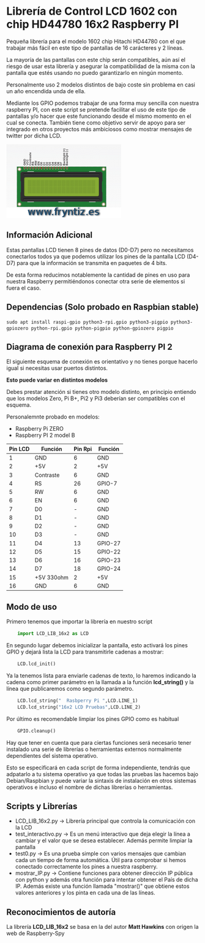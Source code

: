 # Librería de Control LCD 1602 con chip HD44780 16x2 Raspberry PI
Pequeña librería para el modelo 1602 chip Hitachi HD44780 con el que trabajar más fácil en este tipo de pantallas de 16 carácteres y 2 líneas.

La mayoría de las pantallas con este chip serán compatibles, aún así el riesgo de usar esta librería y asegurar la compatibilidad de la misma con la pantalla que estés usando no puedo garantizarlo en ningún momento.

Personalmente uso 2 modelos distintos de bajo coste sin problema en casi un año encendida unda de ella.

Mediante los GPIO podemos trabajar de una forma muy sencilla con nuestra raspberry PI, con este script se pretende facilitar el uso de este tipo de pantallas y/o hacer que este funcionando desde el mismo momento en el cual se conecta. También tiene como objetivo servir de apoyo para ser integrado en otros proyectos más ambiciosos como mostrar mensajes de twitter por dicha LCD.

![Imagen de LCD 1602 chip HD44780](./lcd.png "Imagen de LCD 1602 chip HD44780")


## Información Adicional
Estas pantallas LCD tienen 8 pines de datos (D0-D7) pero no necesitamos conectarlos todos ya que podemos utilizar los pines de la pantalla LCD (D4-D7) para que la información se transmita en paquetes de 4 bits.

De esta forma reducimos notablemente la cantidad de pines en uso para nuestra Raspberry permitiéndonos conectar otra serie de elementos si fuera el caso.


## Dependencias (Solo probado en Raspbian stable)
```Raspbian
sudo apt install raspi-gpio python3-rpi.gpio python3-pigpio python3-gpiozero python-rpi.gpio python-pigpio python-gpiozero pigpio
```

## Diagrama de conexión para Raspberry PI 2
El siguiente esquema de conexión es orientativo y no tienes porque hacerlo igual si necesitas usar puertos distintos.

**Esto puede variar en distintos modelos**

Debes prestar atención si tienes otro modelo distinto, en principio entiendo que los modelos Zero, Pi B+, Pi2 y Pi3 deberían ser compatibles con el esquema.

Personalemnte probado en modelos:
* Raspberry Pi ZERO
* Raspberry PI 2 model B

| Pin LCD |  Función | Pin Rpi |   Función   |
|---------|----------|---------|-------------|
|    1    |    GND   |    6    |     GND     |
|    2    |    +5V   |    2    |     +5V     |
|    3    | Contraste|    6    |     GND     |
|    4    |    RS    |    26   |    GPIO-7   |
|    5    |    RW    |    6    |     GND     |
|    6    |    EN    |    6    |     GND     |
|    7    |    D0    |    -    |     GND     |
|    8    |    D1    |    -    |     GND     |
|    9    |    D2    |    -    |     GND     |
|    10   |    D3    |    -    |     GND     |
|    11   |    D4    |    13   |   GPIO-27   |
|    12   |    D5    |    15   |   GPIO-22   |
|    13   |    D6    |    16   |   GPIO-23   |
|    14   |    D7    |    18   |   GPIO-24   |
|    15   |+5V 330ohm|    2    |     +5V     |
|    16   |    GND   |    6    |     GND     |


## Modo de uso
Primero tenemos que importar la librería en nuestro script
```python
    import LCD_LIB_16x2 as LCD
```

En segundo lugar debemos inicializar la pantalla, esto activará los pines GPIO y dejará lista la LCD para transmitirle cadenas a mostrar:
```python
    LCD.lcd_init()
```

Ya la tenemos lista para enviarle cadenas de texto, lo haremos indicando la cadena como primer parámetro en la llamada a la función **lcd_string()** y la línea que publicaremos como segundo parámetro.
```python
    LCD.lcd_string("  Rasbperry Pi ",LCD.LINE_1)
    LCD.lcd_string("16x2 LCD Pruebas",LCD.LINE_2)
```

Por último es recomendable limpiar los pines GPIO como es habitual
```python
    GPIO.cleanup()
```

Hay que tener en cuenta que para ciertas funciones será necesario tener instalado una serie de librerías o herramientas externos normalmente dependientes del sistema operativo.

Esto se especificará en cada script de forma independiente, tendrás que adpatarlo a tu sistema operativo ya que todas las pruebas las hacemos bajo Debian/Raspbian y puede variar la sintaxis de instalación en otros sistemas operativos e incluso el nombre de dichas librerías o herramientas.

## Scripts y Librerías
- LCD_LIB_16x2.py → Librería principal que controla la comunicación con la LCD
- test_interactivo.py → Es un menú interactivo que deja elegir la línea a cambiar y el valor que se desea establecer. Además permite limpiar la pantalla
- test0.py → Es una prueba simple con varios mensajes que cambian cada un tiempo de forma automática. Útil para comprobar si hemos conectado correctamente los pines a nuestra raspberry.
- mostrar_IP.py → Contiene funciones para obtener dirección IP pública con python y además otra función para intentar obtener el País de dicha IP. Además existe una función llamada "mostrar()" que obtiene estos valores anteriores y los pinta en cada una de las líneas.

## Reconocimientos de autoría
La librería **LCD_LIB_16x2** se basa en la del autor **Matt Hawkins** con origen la web de Raspberry-Spy
